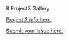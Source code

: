 8 Project3 Gallery

[Project 3 info here.](https://github.com/ga-wdi-exercises/project3)

[Submit your issue here.](https://github.com/ga-dc/wdi9-project3-gallery/issues/new?body=Link%20to%20repo%3A%0ALink%20to%20deployed%20app%3A%0A%0AThings%20you%27d%20like%20specific%20feedback%20on%3A%0A%0A)

